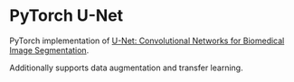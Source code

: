 # PyTorch U-Net

PyTorch implementation of [U-Net: Convolutional Networks for Biomedical Image Segmentation](https://arxiv.org/pdf/1505.04597.pdf).

Additionally supports data augmentation and transfer learning.
